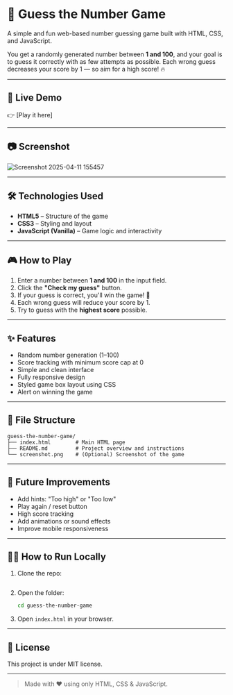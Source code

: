 
# 🎯 Guess the Number Game

A simple and fun web-based number guessing game built with HTML, CSS, and JavaScript.

You get a randomly generated number between **1 and 100**, and your goal is to guess it correctly with as few attempts as possible. Each wrong guess decreases your score by 1 — so aim for a high score! 🔥

---

## 🚀 Live Demo

👉 [Play it here]

---

## 📷 Screenshot

![Screenshot 2025-04-11 155457](https://github.com/user-attachments/assets/f71594bc-0f39-4b6d-9352-b439727c4da3)


---

## 🛠️ Technologies Used

- **HTML5** – Structure of the game
- **CSS3** – Styling and layout
- **JavaScript (Vanilla)** – Game logic and interactivity

---

## 🎮 How to Play

1. Enter a number between **1 and 100** in the input field.
2. Click the **"Check my guess"** button.
3. If your guess is correct, you'll win the game! 🎉  
4. Each wrong guess will reduce your score by 1.
5. Try to guess with the **highest score** possible.

---

## ✨ Features

- Random number generation (1–100)
- Score tracking with minimum score cap at 0
- Simple and clean interface
- Fully responsive design
- Styled game box layout using CSS
- Alert on winning the game

---

## 📁 File Structure

```
guess-the-number-game/
├── index.html        # Main HTML page
├── README.md         # Project overview and instructions
└── screenshot.png    # (Optional) Screenshot of the game
```

---

## 🔧 Future Improvements

- Add hints: "Too high" or "Too low"
- Play again / reset button
- High score tracking
- Add animations or sound effects
- Improve mobile responsiveness

---

## 🧑‍💻 How to Run Locally

1. Clone the repo:
   ```bash
   
   ```

2. Open the folder:
   ```bash
   cd guess-the-number-game
   ```

3. Open `index.html` in your browser.

---

## 📜 License

This project is under MIT license.

---

> Made with ❤️ using only HTML, CSS & JavaScript.
```

